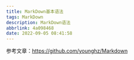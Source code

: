 ```yaml
---
title: MarkDown基本语法
tags: MarkDown
description: MarkDown语法
abbrlink: 4a098468
date: 2022-09-05 08:41:58
---
```

参考文章：https://github.com/younghz/Markdown